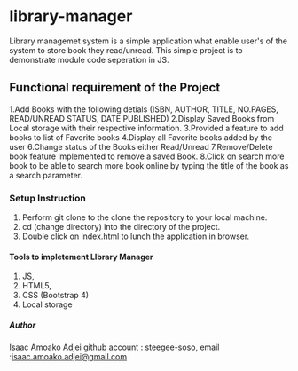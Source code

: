 # library-manager

Library managemet system is a simple application what enable user's of the system to store book they  read/unread.
This simple  project is to demonstrate module code seperation in JS.

## Functional requirement of the Project
1.Add Books with the following detials (ISBN, AUTHOR, TITLE, NO.PAGES, READ/UNREAD STATUS, DATE PUBLISHED)
2.Display Saved Books from Local storage with their respective information.
3.Provided a feature to add books to list of Favorite books
4.Display all Favorite books added by the user
6.Change status of the Books either Read/Unread
7.Remove/Delete book feature implemented  to remove a saved Book.
8.Click on search more book to be able to search more book online by typing the title of the book as a search parameter.


### Setup Instruction

1. Perform git clone  to the clone  the repository to your local machine.
2. cd (change directory)  into the directory of the project.
3. Double click on index.html to lunch the application in browser.



#### Tools to impletement LIbrary Manager

1. JS,
2. HTML5,
3. CSS (Bootstrap 4)
4. Local storage


##### Author

Isaac Amoako Adjei
github account : steegee-soso, 
email :isaac.amoako.adjei@gmail.com

